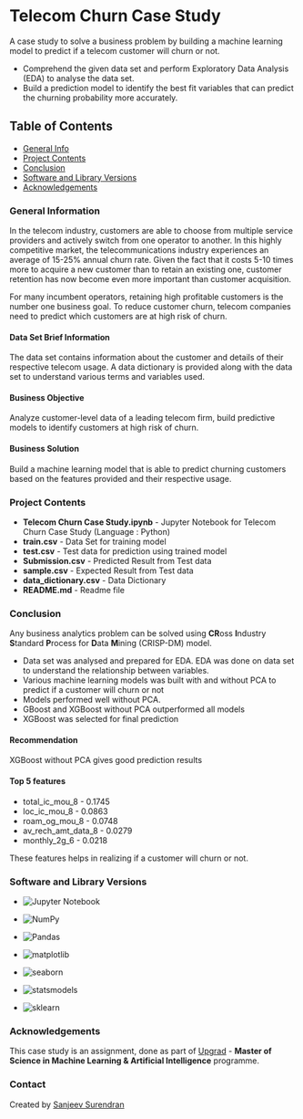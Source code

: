 # Telecom Churn Case Study
A case study to solve a business problem by building a machine learning model to predict if a telecom customer will churn or not.
* Comprehend the given data set and perform Exploratory Data Analysis (EDA) to analyse the data set.
* Build a prediction model to identify the best fit variables that can predict the churning probability more accurately.

## Table of Contents
* [General Info](#general-information)
* [Project Contents](#project-contents)
* [Conclusion](#conclusion)
* [Software and Library Versions](#software-and-library-versions)
* [Acknowledgements](#acknowledgements)

### General Information
In the telecom industry, customers are able to choose from multiple service providers and actively switch from one operator to another. In this highly competitive market, the telecommunications industry experiences an average of 15-25% annual churn rate. Given the fact that it costs 5-10 times more to acquire a new customer than to retain an existing one, customer retention has now become even more important than customer acquisition.

For many incumbent operators, retaining high profitable customers is the number one business
goal. To reduce customer churn, telecom companies need to predict which customers are at high risk of churn.

#### Data Set Brief Information
The data set contains information about the customer and details of their respective telecom usage.
A data dictionary is provided along with the data set to understand various terms and variables used.

#### Business Objective
Analyze customer-level data of a leading telecom firm, build predictive models to identify customers at high risk of churn.

#### Business Solution
Build a machine learning model that is able to predict churning customers based on the features provided and their respective usage.


### Project Contents
* **Telecom Churn Case Study.ipynb** - Jupyter Notebook for Telecom Churn Case Study (Language : Python)
* **train.csv** - Data Set for training model
* **test.csv** - Test data for prediction using trained model
* **Submission.csv** - Predicted Result from Test data
* **sample.csv** - Expected Result from Test data
* **data_dictionary.csv** - Data Dictionary
* **README.md** - Readme file


### Conclusion
Any business analytics problem can be solved using **CR**oss **I**ndustry **S**tandard **P**rocess for **D**ata **M**ining (CRISP-DM) model.
* Data set was analysed and prepared for EDA. EDA was done on data set to understand the relationship between variables.
* Various machine learning models was built with and without PCA to predict if a customer will churn or not
* Models performed well without PCA.
* GBoost and XGBoost without PCA outperformed all models
* XGBoost was selected for final prediction

#### Recommendation
XGBoost without PCA gives good prediction results

#### Top 5 features
* total_ic_mou_8 - 0.1745
* loc_ic_mou_8 - 0.0863
* roam_og_mou_8 - 0.0748
* av_rech_amt_data_8 - 0.0279
* monthly_2g_6 - 0.0218

These features helps in realizing if a customer will churn or not.


### Software and Library Versions
* ![Jupyter Notebook](https://img.shields.io/static/v1?label=Jupyter%20Notebook&message=4.9.2&color=blue&labelColor=grey)

* ![NumPy](https://img.shields.io/static/v1?label=numpy&message=1.21.5&color=blue&labelColor=grey)

* ![Pandas](https://img.shields.io/static/v1?label=pandas&message=1.4.2&color=blue&labelColor=grey)

* ![matplotlib](https://img.shields.io/static/v1?label=matplotlib&message=3.5.1&color=blue&labelColor=grey)

* ![seaborn](https://img.shields.io/static/v1?label=seaborn&message=0.11.2&color=blue&labelColor=grey)

* ![statsmodels](https://img.shields.io/static/v1?label=statsmodels&message=0.13.2&color=blue&labelColor=grey)

* ![sklearn](https://img.shields.io/static/v1?label=sklearn&message=1.0.2&color=blue&labelColor=grey)


### Acknowledgements
This case study is an assignment, done as part of [Upgrad](https://www.upgrad.com/ ) - **Master of Science in Machine Learning & Artificial Intelligence** programme.


### Contact
Created by [Sanjeev Surendran](https://github.com/Sanjeev-Surendran)


<!-- ## License -->
<!-- This project is not a open source and sharing the project files is prohibited. -->
